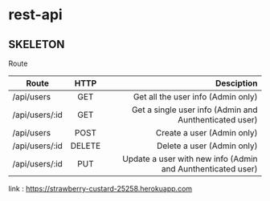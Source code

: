 # rest-api
## SKELETON

Route 

| Route          | HTTP           | Desciption                                                  |
| ---------------|:--------------:| -----------------------------------------------------------:|
| /api/users     | GET            | Get all the user info (Admin only)                          |
| /api/users/:id | GET            | Get a single user info (Admin and Aunthenticated user)      |
| /api/users     | POST           | Create a user (Admin only)                                  |
| /api/users/:id | DELETE         | Delete a user (Admin only)                                  |
| /api/users/:id   | PUT           | Update a user with new info (Admin and Aunthenticated user) | 



link : https://strawberry-custard-25258.herokuapp.com
